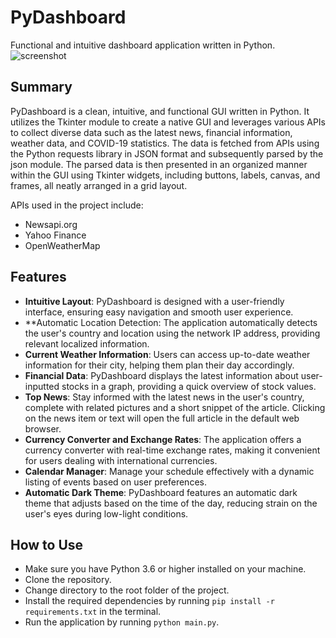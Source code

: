 # PyDashboard
Functional and intuitive dashboard application written in Python.
![screenshot](https://raw.githubusercontent.com/suchithh/PyDashboard/master/res/screenshot.png)

## Summary
PyDashboard is a clean, intuitive, and functional GUI written in Python. It utilizes the Tkinter module to create a native GUI and leverages various APIs to collect diverse data such as the latest news, financial information, weather data, and COVID-19 statistics. The data is fetched from APIs using the Python requests library in JSON format and subsequently parsed by the json module. The parsed data is then presented in an organized manner within the GUI using Tkinter widgets, including buttons, labels, canvas, and frames, all neatly arranged in a grid layout.

APIs used in the project include:
- Newsapi.org
- Yahoo Finance
- OpenWeatherMap

## Features
- **Intuitive Layout**: PyDashboard is designed with a user-friendly interface, ensuring easy navigation and smooth user experience.
- **Automatic Location Detection: The application automatically detects the user's country and location using the network IP address, providing relevant localized information.
- **Current Weather Information**: Users can access up-to-date weather information for their city, helping them plan their day accordingly.
- **Financial Data**: PyDashboard displays the latest information about user-inputted stocks in a graph, providing a quick overview of stock values.
- **Top News**: Stay informed with the latest news in the user's country, complete with related pictures and a short snippet of the article. Clicking on the news item or text will open the full article in the default web browser.
- **Currency Converter and Exchange Rates**: The application offers a currency converter with real-time exchange rates, making it convenient for users dealing with international currencies.
- **Calendar Manager**: Manage your schedule effectively with a dynamic listing of events based on user preferences.
- **Automatic Dark Theme**: PyDashboard features an automatic dark theme that adjusts based on the time of the day, reducing strain on the user's eyes during low-light conditions.

## How to Use
- Make sure you have Python 3.6 or higher installed on your machine.
- Clone the repository.
- Change directory to the root folder of the project.
- Install the required dependencies by running `pip install -r requirements.txt` in the terminal.
- Run the application by running `python main.py`.
